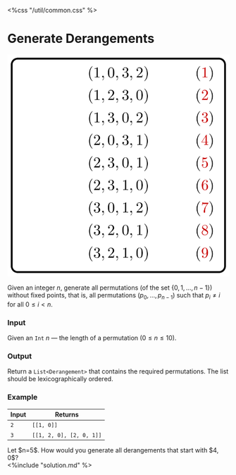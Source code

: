 <%css "/util/common.css" %>

# Generate Derangements

<div class="logo">
    <img src="../../images/derangements_logo.png">
</div>

Given an integer $n$, generate all permutations
(of the set $\lbrace 0, 1, \dotsc, n-1\rbrace$)
without fixed points, that is, all permutations
$(p_0, \dotsc, p_{n-1})$ such that $p_i \neq i$
for all $0 \le i < n$.

### Input

Given an `Int` $n$ — the length of a permutation ($0 \le n \le 10$).

### Output

Return a `List<Derangement>` that contains the required permutations.
The list should be lexicographically ordered.

### Example

<div class="samples">

| Input | Returns                  |
|-------|--------------------------|
| `2`   | `[[1, 0]]`               |
| `3`   | `[[1, 2, 0], [2, 0, 1]]` |

</div>

<div class="hint">
Let $n=5$. How would you generate all derangements that start with 
$4, 0$?
</div>

<div class="hint">
<%include "solution.md" %>
</div>
